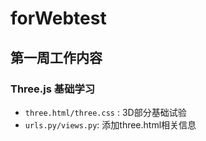 # forWebtest
## 第一周工作内容
### Three.js 基础学习
* `three.html/three.css` : 3D部分基础试验
* `urls.py/views.py`: 添加three.html相关信息
